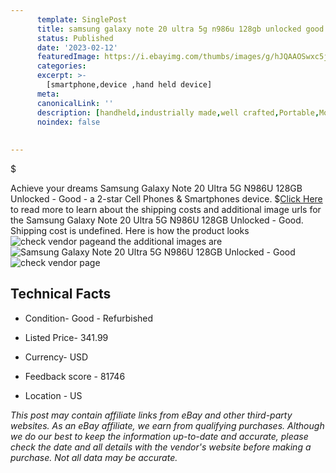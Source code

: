 ```yaml
---
      template: SinglePost
      title: samsung galaxy note 20 ultra 5g n986u 128gb unlocked good
      status: Published
      date: '2023-02-12'
      featuredImage: https://i.ebayimg.com/thumbs/images/g/hJQAAOSwxc5jj5vD/s-l225.jpg
      categories: 
      excerpt: >-
        [smartphone,device ,hand held device]
      meta:
      canonicalLink: ''
      description: [handheld,industrially made,well crafted,Portable,Mobile,Compact,Convenient,Lightweight,Maneuverable,Man-portable,Miniature,Carriable,Hand-held,Light,Holdable,Transportable,Mobile device,Pocket-sized,On-the-go,Wireless,Cordless,Compact size,Convenient size, smartphone,device ,hand held device]
      noindex: false
      
        
---
```

$

Achieve your dreams Samsung Galaxy Note 20 Ultra 5G N986U 128GB Unlocked - Good - a 2-star Cell Phones & Smartphones device.
$[Click Here](https://www.ebay.com/itm/255534549715?hash=item3b7f0bcad3%3Ag%3AhJQAAOSwxc5jj5vD&mkevt=1&mkcid=1&mkrid=711-53200-19255-0&campid=%253CePNCampaignId%253E&customid=%253CreferenceId%253E&toolid=10049) to read more to learn about the shipping costs and additional image urls for the Samsung Galaxy Note 20 Ultra 5G N986U 128GB Unlocked - Good. Shipping cost is undefined. Here is how the product looks ![check vendor page](https://i.ebayimg.com/thumbs/images/g/hJQAAOSwxc5jj5vD/s-l225.jpg)and the additional images are![Samsung Galaxy Note 20 Ultra 5G N986U 128GB Unlocked - Good](https://i.ebayimg.com/images/g/hJQAAOSwxc5jj5vD/s-l1600.jpg)![check vendor page](https://origin-galleryplus.ebayimg.com/ws/web/255534549715_2_0_1/225x225.jpg,https://origin-galleryplus.ebayimg.com/ws/web/255534549715_3_0_1/225x225.jpg,https://origin-galleryplus.ebayimg.com/ws/web/255534549715_4_0_1/225x225.jpg,https://origin-galleryplus.ebayimg.com/ws/web/255534549715_5_0_1/225x225.jpg,https://origin-galleryplus.ebayimg.com/ws/web/255534549715_6_0_1/225x225.jpg)



 ## Technical Facts 



     
      

 - Condition- Good - Refurbished 


      

 - Listed Price- 341.99 


      

 - Currency- USD 


      

 - Feedback score - 81746 


      

 - Location - US 


      
      

 *_This post may contain affiliate links from eBay and other third-party websites. As an eBay affiliate, we earn from qualifying purchases. Although we do our best to keep the information up-to-date and accurate, please check the date and all details with the vendor's website before making a purchase. Not all data may be accurate._*






